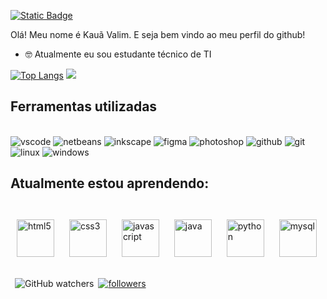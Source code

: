 <a href="https://github.com/KauaValim/KauaValim/blob/main/README.md"><img alt="Static Badge" src="https://img.shields.io/badge/Language-English-ff0000"></a>

Olá! Meu nome é Kauã Valim. E seja bem vindo ao meu perfil do github!

- 🤓 Atualmente eu sou estudante técnico de TI

<span>[![Top Langs](https://github-readme-stats.vercel.app/api/top-langs/?username=kauavalim&title_color=ff9900&text_color=ffcc00&bg_color=75,000000,888888&border_color=ffff00&locale=pt-br)](https://github.com/kauavalim/github-readme-stats)
<img a="status" src="https://github-readme-stats.vercel.app/api?username=kauavalim&title_color=ff9900&text_color=ffcc00&bg_color=75,000000,888888&icon_color=ffaa00&show_icons=true&locale=pt-br&ring_color=ffbb00&rank_icon=github&border_color=ffff00"></span>

## Ferramentas utilizadas
<div style="display: inline_block"><br>
<img alt="vscode" src="https://img.shields.io/badge/Visual%20Studio%20Code-007ACC.svg?style=for-the-badge&logo=Visual-Studio-Code&logoColor=white">
<img alt="netbeans" src="https://img.shields.io/badge/Apache%20NetBeans%20IDE-1B6AC6.svg?style=for-the-badge&logo=Apache-NetBeans-IDE&logoColor=white">
<img alt="inkscape" src="https://img.shields.io/badge/Inkscape-000000.svg?style=for-the-badge&logo=Inkscape&logoColor=white">
<img alt="figma" src="https://img.shields.io/badge/Figma-F24E1E.svg?style=for-the-badge&logo=Figma&logoColor=white">
<img alt="photoshop" src="https://img.shields.io/badge/Adobe%20Photoshop-31A8FF.svg?style=for-the-badge&logo=Adobe-Photoshop&logoColor=white">
<img alt="github" src="https://img.shields.io/badge/GitHub-181717.svg?style=for-the-badge&logo=GitHub&logoColor=white">
<img alt="git" src="https://img.shields.io/badge/Git-F05032.svg?style=for-the-badge&logo=Git&logoColor=white">
<img alt="linux" src="https://img.shields.io/badge/Linux-FCC624.svg?style=for-the-badge&logo=Linux&logoColor=black">
<img alt="windows" src="https://img.shields.io/badge/Windows-0078D4.svg?style=for-the-badge&logo=Windows&logoColor=white">
<img alt="" src="">  
</div>

## Atualmente estou aprendendo:
<div style="display: inline_block">
<br>
<img alt="html5" src="https://cdn.jsdelivr.net/gh/devicons/devicon/icons/html5/html5-original.svg" width="60px" style="padding:10;border-radius:7px">
<img alt="css3" src="https://cdn.jsdelivr.net/gh/devicons/devicon/icons/css3/css3-original.svg" width="60px" style="padding:10;border-radius:7px">
<img alt="javascript" src="https://cdn.jsdelivr.net/gh/devicons/devicon/icons/javascript/javascript-original.svg" width="60px" style="padding:10;border-radius:7px">
<img alt="java" src="https://cdn.jsdelivr.net/gh/devicons/devicon/icons/java/java-original-wordmark.svg" width="60px" style="padding:10;border-radius:7px">
<img alt="python" src="https://cdn.jsdelivr.net/gh/devicons/devicon/icons/python/python-original-wordmark.svg" width="60px" style="padding:10;border-radius:7px">
<img alt="mysql" src="https://cdn.jsdelivr.net/gh/devicons/devicon/icons/mysql/mysql-original-wordmark.svg" width="60px" style="padding:10;border-radius:7px">
</div>
<br>
<div style="display:flex;column-gap:7px;justify-content:center;width:max-content;height:25px;padding:7px;border-radius:7px">
<img alt="GitHub watchers" src="https://img.shields.io/github/watchers/kauavalim/kauavalim?label=Visualiza%C3%A7%C3%B5es">
<a href="https://github.com/login?return_to=https%3A%2F%2Fgithub.com%2FKauaValim"><img alt="followers" src="https://img.shields.io/github/followers/kauavalim?label=Seguidores&style=social"></a>

</div>
